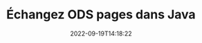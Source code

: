 ---
############################# Static ############################
layout: "auto-gen-merger"
date: 2022-09-19T14:18:22
draft: false
otherformats: odt one otp ott pdf pps ppsx ppt pptx rtf tex vdx vsdm vsdx vssm vssx

############################# Head ############################
head_title: "Échangez et échangez ODS pages en Java"
head_description: "Échangez et échangez des positions de deux pages dans un fichier ODS en Java à l'aide de l'API de fusion de documents."

############################# Header ############################
title: "Échangez ODS pages dans Java"
description: "Échangez ODS pages avec quelques lignes de code Java."
bg_image: "https://cms.admin.containerize.com/templates/aspose/App_Themes/V3/images/bg/header1.png"
bg_overlay: false
button:
    enable: true
    icon: "fas fa-arrow-down"
    label: "Télécharger la version d'essai gratuite"
    link: "https://downloads.groupdocs.com/merger/java"

############################# SubMenu ############################
submenu:
    enable: true

    left:
        img_alt: "GroupDocs.Merger for Java"
        image: "https://cms.admin.containerize.com/templates/groupdocs/images/product-logos/90x90-noborder/groupdocs-merger-java.png"
        product: "GroupDocs.Merger"
        platform: "Java"

    middle:
        button:

            # button loop
            - link: "https://apireference.groupdocs.com/merger/java"
              text: "Référence API"

            # button loop
            - link: "https://github.com/groupdocs-merger"
              text: "Exemples de codes"

            # button loop
            - link: "https://products.groupdocs.app/merger/family"
              text: "Démos en direct"

            # button loop
            - link: "https://purchase.groupdocs.com/pricing/merger/java"
              text: "Tarification"

    right:
        link_download: "https://downloads.groupdocs.com/merger"
        link_learn: "https://docs.groupdocs.com/merger/java"
        link_buy: "https://purchase.groupdocs.com"

############################# About ############################
about:
    enable: true
    title: "À propos de l'API GroupDocs.Merger for Java"
    content: |
        [GroupDocs.Merger for Java](/fr/merger/java/) offre une solution simple pour fusionner et diviser en toute sécurité un large éventail de formats de documents, y compris PDF, Microsoft Office (Word, Excel, PowerPoint , OneNote), OpenDocument, HTML, images et bien d'autres dans les applications Java. En ajoutant seulement quelques lignes de code, effectuez plusieurs opérations sur le document telles que déplacer, supprimer, faire pivoter, échanger, extraire ou modifier l'orientation des pages dans les documents. L'API de fusion de documents prend également en charge la prévisualisation des pages de document sous forme d'image pour analyser la structure, la mise en forme et le contenu du document sur la page.
        
        L'API GroupDocs.Merger est un bon choix pour les solutions d'entreprise qui ont besoin de fonctionnalités d'échange de pages de fichiers. Ces API sont bien prises en charge sur tous les principaux systèmes d'exploitation et plates-formes, y compris J2SE 7.0 (1.7), J2SE 8.0 (1.8), Java 10.

############################# Steps ############################
steps:
    enable: true
    title_left: "Échangez ODS pages de fichiers dans Java"
    content_left: |
        [GroupDocs.Merger for Java](/fr/merger/java/) permet aux développeurs Java d'échanger facilement des pages dans un fichier ODS en mettant en œuvre quelques étapes simples .
        
        * Initialisez **SwapOptions** pour spécifier les numéros de page à échanger.
        * Créez une nouvelle instance de **Merger** et transmettez le chemin du document source en tant que paramètre du constructeur.
        * Appelez **swapPages** et transmettez l'objet **SwapOptions**.
        * Appelez **save** et spécifiez le chemin du fichier pour enregistrer le document résultant.

    title_right: "Configuration requise"
    content_right: |
        Les API GroupDocs.Merger for Java sont prises en charge sur toutes les principales plates-formes et systèmes d'exploitation. Avant d'exécuter le code ci-dessous, assurez-vous que les prérequis suivants sont installés sur votre système.

        * Systèmes d'exploitation : Microsoft Windows, Linux, MacOS
        * Environnements de développement : NetBeans, IntelliJ IDEA, Eclipse
        * Cadres: J2SE 7.0 (1.7), J2SE 8.0 (1.8), Java 10
        * Téléchargez la dernière version de GroupDocs.Merger for Java depuis [Maven](https://repository.groupdocs.com/webapp/#/artifacts/browse/tree/General/repo/com/groupdocs/groupdocs-merger)
         
    code: |
     {{% merger/additional-styles %}}
     {{< merger/code-merger title="Comment échanger des pages de fichiers ODS à l'aide de l'exemple de code Java">}}

        ```java    
        // Échangez ODS pages de fichiers à l'aide de l'API GroupDocs.Merger
        int pageNumber1 = 6;
        int pageNumber2 = 1;

        // Initialiser la classe SwapOptions pour spécifier les numéros de page à échanger
        SwapOptions swapOptions = new SwapOptions(pageNumber2, pageNumber1);

        // Instancier la fusion avec le document d'entrée ODS
        Merger merger = new Merger("input.ods");

        // Appelez la méthode SwapPages et transmettez-lui l'objet SwapOptions
        merger.swapPages(swapOptions);
    
        // Appelez la méthode Save et transmettez le chemin de fichier souhaité pour enregistrer le document de sortie
        merger.save("output.ods");
        ```
     {{< /merger/code-merger >}}

############################# Demos ############################
demos:
    enable: true
    title: "Démos en direct - Échangez ODS pages de fichiers en ligne"
    content: |
       Échangez ODS pages de fichiers dès maintenant en visitant le site Web [GroupDocs.Merger Live Demos](https://products.groupdocs.app/splitter/swap-pages/ods).
       La démo en direct présente les avantages suivants.
        
############################# About Formats ############################
about_formats:
    enable: true

############################# More Formats ############################
more_formats:
    enable: true
    title: "Permuter les pages d'autres formats de fichiers"
    content: |
        Java documente l'API de fusion et de division pour les formats de fichiers et les images. Échangez certains des formats de fichiers populaires comme indiqué ci-dessous.

############################# Back to top ###############################
back_to_top:
    enable: true
---